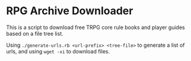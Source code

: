 RPG Archive Downloader
=========

This is a script to download free TRPG core rule books and player guides
based on a file tree list.

Using `./generate-urls.rb <url-prefix> <tree-file>` to generate a list of
urls, and using `wget -xi` to download files.
